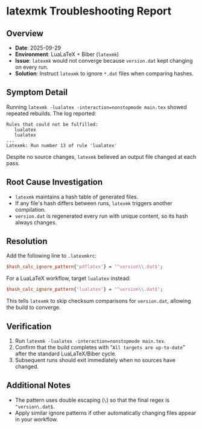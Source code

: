 # latexmk Troubleshooting Report

## Overview

- **Date**: 2025-09-29
- **Environment**: LuaLaTeX + Biber (`latexmk`)
- **Issue**: `latexmk` would not converge because `version.dat` kept changing on every run.
- **Solution**: Instruct `latexmk` to ignore `*.dat` files when comparing hashes.


## Symptom Detail

Running `latexmk -lualatex -interaction=nonstopmode main.tex` showed repeated rebuilds. The log reported:

```text
Rules that could not be fulfilled:
   lualatex
   lualatex
...
Latexmk: Run number 13 of rule 'lualatex'
```

Despite no source changes, `latexmk` believed an output file changed at each pass.

## Root Cause Investigation

- `latexmk` maintains a hash table of generated files.
- If any file's hash differs between runs, `latexmk` triggers another compilation.
- `version.dat` is regenerated every run with unique content, so its hash always changes.

## Resolution

Add the following line to `.latexmkrc`:

```perl
$hash_calc_ignore_pattern{'pdflatex'} = '^version\\.dat$';
```

For a LuaLaTeX workflow, target `lualatex` instead:

```perl
$hash_calc_ignore_pattern{'lualatex'} = '^version\\.dat$';
```

This tells `latexmk` to skip checksum comparisons for `version.dat`, allowing the build to converge.


## Verification

1. Run `latexmk -lualatex -interaction=nonstopmode main.tex`.
2. Confirm that the build completes with “`All targets are up-to-date`” after the standard LuaLaTeX/Biber cycle.
3. Subsequent runs should exit immediately when no sources have changed.

## Additional Notes

- The pattern uses double escaping (`\`) so that the final regex is `^version\.dat$`.
- Apply similar ignore patterns if other automatically changing files appear in your workflow.
